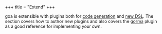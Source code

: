 +++
title = "Extend"
+++

goa is extensible with plugins both for
<a href="generators">code generation</a> and
<a href="dsls">new DSL</a>.
The section covers how to author new plugins and also covers
the <a href="gorma">gorma</a> plugin as a good
reference for implementing your own.
